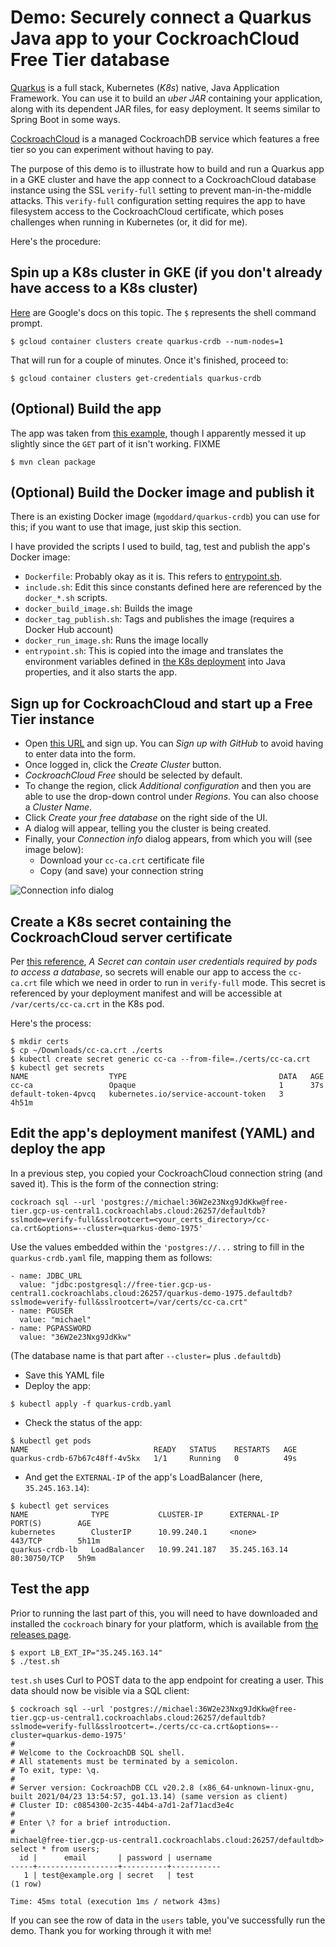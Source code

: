 # Demo: Securely connect a Quarkus Java app to your CockroachCloud Free Tier database

[Quarkus](https://quarkus.io) is a full stack, Kubernetes (_K8s_) native, Java
Application Framework. You can use it to build an _uber JAR_ containing your
application, along with its dependent JAR files, for easy deployment. It seems
similar to Spring Boot in some ways.

[CockroachCloud](https://www.cockroachlabs.com/product/cockroachcloud/) is a
managed CockroachDB service which features a free tier so you can experiment
without having to pay.

The purpose of this demo is to illustrate how to build and run a Quarkus app in
a GKE cluster and have the app connect to a CockroachCloud database instance
using the SSL `verify-full` setting to prevent man-in-the-middle attacks.  This
`verify-full` configuration setting requires the app to have filesystem access
to the CockroachCloud certificate, which poses challenges when running in
Kubernetes (or, it did for me).

Here's the procedure:

## Spin up a K8s cluster in GKE (if you don't already have access to a K8s cluster)

[Here](https://cloud.google.com/kubernetes-engine/docs/quickstart) are Google's
docs on this topic.  The `$` represents the shell command prompt.

```
$ gcloud container clusters create quarkus-crdb --num-nodes=1
```

That will run for a couple of minutes.  Once it's finished, proceed to:

```
$ gcloud container clusters get-credentials quarkus-crdb
```

## (Optional) Build the app

The app was taken from [this example](https://www.coding-daddy.xyz/node/45),
though I apparently messed it up slightly since the `GET` part of it isn't
working. FIXME

```
$ mvn clean package
```

## (Optional) Build the Docker image and publish it

There is an existing Docker image (`mgoddard/quarkus-crdb`) you can use for this; if you want
to use that image, just skip this section.

I have provided the scripts I used to build, tag, test and publish the app's Docker image:

* `Dockerfile`: Probably okay as it is. This refers to [entrypoint.sh](./entrypoint.sh).
* `include.sh`: Edit this since constants defined here are referenced by the `docker_*.sh` scripts.
* `docker_build_image.sh`: Builds the image
* `docker_tag_publish.sh`: Tags and publishes the image (requires a Docker Hub account)
* `docker_run_image.sh`: Runs the image locally
* `entrypoint.sh`: This is copied into the image and translates the environment variables defined in
  [the K8s deployment](./quarkus-crdb.yaml) into Java properties, and it also starts the app.

## Sign up for CockroachCloud and start up a Free Tier instance

* Open [this URL](https://cockroachlabs.cloud/signup) and sign up.  You can _Sign up with GitHub_ to
avoid having to enter data into the form.
* Once logged in, click the _Create Cluster_ button.
* _CockroachCloud Free_ should be selected by default.
* To change the region, click _Additional configuration_ and then you are able to use the drop-down
control under _Regions_.  You can also choose a _Cluster Name_.
* Click _Create your free database_ on the right side of the UI.
* A dialog will appear, telling you the cluster is being created.
* Finally, your _Connection info_ dialog appears, from which you will (see image below):
  - Download your `cc-ca.crt` certificate file
  - Copy (and save) your connection string

![Connection info dialog](./CC_connection_UI.png)

## Create a K8s secret containing the CockroachCloud server certificate

Per [this reference](https://kubernetes.io/docs/tasks/configmap-secret/managing-secret-using-kubectl/),
_A Secret can contain user credentials required by pods to access a database_, so secrets will enable
our app to access the `cc-ca.crt` file which we need in order to run in `verify-full` mode.  This secret
is referenced by your deployment manifest and will be accessible at `/var/certs/cc-ca.crt` in the K8s pod.

Here's the process:

```
$ mkdir certs
$ cp ~/Downloads/cc-ca.crt ./certs
$ kubectl create secret generic cc-ca --from-file=./certs/cc-ca.crt
$ kubectl get secrets
NAME                  TYPE                                  DATA   AGE
cc-ca                 Opaque                                1      37s
default-token-4pvcq   kubernetes.io/service-account-token   3      4h51m
```

## Edit the app's deployment manifest (YAML) and deploy the app

In a previous step, you copied your CockroachCloud connection string (and saved it).
This is the form of the connection string:

```
cockroach sql --url 'postgres://michael:36W2e23Nxg9JdKkw@free-tier.gcp-us-central1.cockroachlabs.cloud:26257/defaultdb?sslmode=verify-full&sslrootcert=<your_certs_directory>/cc-ca.crt&options=--cluster=quarkus-demo-1975'
```

Use the values embedded within the `'postgres://...` string to fill in the `quarkus-crdb.yaml` file,
mapping them as follows:

```
- name: JDBC_URL
  value: "jdbc:postgresql://free-tier.gcp-us-central1.cockroachlabs.cloud:26257/quarkus-demo-1975.defaultdb?sslmode=verify-full&sslrootcert=/var/certs/cc-ca.crt"
- name: PGUSER
  value: "michael"
- name: PGPASSWORD
  value: "36W2e23Nxg9JdKkw"
```

(The database name is that part after `--cluster=` plus `.defaultdb`)

* Save this YAML file
* Deploy the app:
```
$ kubectl apply -f quarkus-crdb.yaml
```
* Check the status of the app:
```
$ kubectl get pods
NAME                            READY   STATUS    RESTARTS   AGE
quarkus-crdb-67b67c48ff-4v5kx   1/1     Running   0          49s
```
* And get the `EXTERNAL-IP` of the app's LoadBalancer (here, `35.245.163.14`):
```
$ kubectl get services
NAME              TYPE           CLUSTER-IP      EXTERNAL-IP     PORT(S)        AGE
kubernetes        ClusterIP      10.99.240.1     <none>          443/TCP        5h11m
quarkus-crdb-lb   LoadBalancer   10.99.241.187   35.245.163.14   80:30750/TCP   5h9m
```

## Test the app

Prior to running the last part of this, you will need to have downloaded and installed the `cockroach` binary
for your platform, which is available from [the releases page](https://www.cockroachlabs.com/docs/releases/).

```
$ export LB_EXT_IP="35.245.163.14"
$ ./test.sh
```

`test.sh` uses Curl to POST data to the app endpoint for creating a user.  This data should now be visible
via a SQL client:

```
$ cockroach sql --url 'postgres://michael:36W2e23Nxg9JdKkw@free-tier.gcp-us-central1.cockroachlabs.cloud:26257/defaultdb?sslmode=verify-full&sslrootcert=./certs/cc-ca.crt&options=--cluster=quarkus-demo-1975'             
#
# Welcome to the CockroachDB SQL shell.
# All statements must be terminated by a semicolon.
# To exit, type: \q.
#
# Server version: CockroachDB CCL v20.2.8 (x86_64-unknown-linux-gnu, built 2021/04/23 13:54:57, go1.13.14) (same version as client)
# Cluster ID: c0854300-2c35-44b4-a7d1-2af71acd3e4c
#
# Enter \? for a brief introduction.
#
michael@free-tier.gcp-us-central1.cockroachlabs.cloud:26257/defaultdb> select * from users;
  id |      email       | password | username
-----+------------------+----------+-----------
   1 | test@example.org | secret   | test
(1 row)

Time: 45ms total (execution 1ms / network 43ms)

```

If you can see the row of data in the `users` table, you've successfully run the demo.
Thank you for working through it with me!

